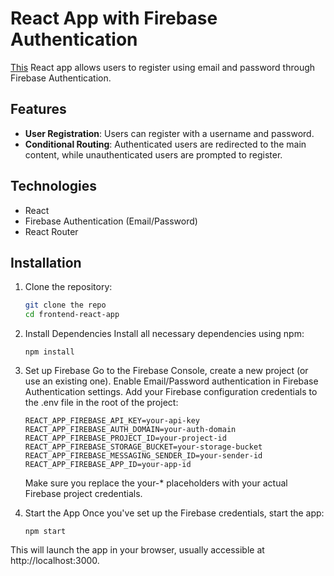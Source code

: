 # React App with Firebase Authentication

[This](https://liv-er-challenge.vercel.app/) React app allows users to register using email and password through Firebase Authentication.

## Features

- **User Registration**: Users can register with a username and password.
- **Conditional Routing**: Authenticated users are redirected to the main content, while unauthenticated users are prompted to register.

## Technologies

- React
- Firebase Authentication (Email/Password)
- React Router

## Installation

1. Clone the repository:
   ```bash
   git clone the repo
   cd frontend-react-app

2. Install Dependencies
   Install all necessary dependencies using npm:

   `npm install`

3. Set up Firebase
   Go to the Firebase Console, create a new project (or use an existing one).
   Enable Email/Password authentication in Firebase Authentication settings.
   Add your Firebase configuration credentials to the .env file in the root of the project:

   `REACT_APP_FIREBASE_API_KEY=your-api-key
   REACT_APP_FIREBASE_AUTH_DOMAIN=your-auth-domain
   REACT_APP_FIREBASE_PROJECT_ID=your-project-id
   REACT_APP_FIREBASE_STORAGE_BUCKET=your-storage-bucket
   REACT_APP_FIREBASE_MESSAGING_SENDER_ID=your-sender-id
   REACT_APP_FIREBASE_APP_ID=your-app-id`

   Make sure you replace the your-* placeholders with your actual Firebase project credentials.

4. Start the App
   Once you've set up the Firebase credentials, start the app:

   `npm start`

This will launch the app in your browser, usually accessible at http://localhost:3000.


